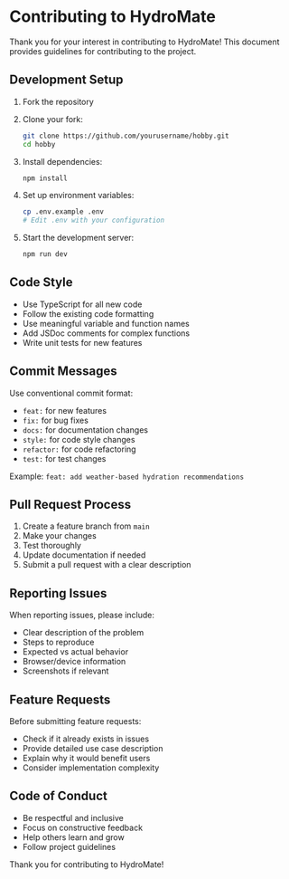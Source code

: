 # Contributing to HydroMate

Thank you for your interest in contributing to HydroMate! This document provides guidelines for contributing to the project.

## Development Setup

1. Fork the repository
2. Clone your fork:
   ```bash
   git clone https://github.com/yourusername/hobby.git
   cd hobby
   ```

3. Install dependencies:
   ```bash
   npm install
   ```

4. Set up environment variables:
   ```bash
   cp .env.example .env
   # Edit .env with your configuration
   ```

5. Start the development server:
   ```bash
   npm run dev
   ```

## Code Style

- Use TypeScript for all new code
- Follow the existing code formatting
- Use meaningful variable and function names
- Add JSDoc comments for complex functions
- Write unit tests for new features

## Commit Messages

Use conventional commit format:
- `feat:` for new features
- `fix:` for bug fixes
- `docs:` for documentation changes
- `style:` for code style changes
- `refactor:` for code refactoring
- `test:` for test changes

Example: `feat: add weather-based hydration recommendations`

## Pull Request Process

1. Create a feature branch from `main`
2. Make your changes
3. Test thoroughly
4. Update documentation if needed
5. Submit a pull request with a clear description

## Reporting Issues

When reporting issues, please include:
- Clear description of the problem
- Steps to reproduce
- Expected vs actual behavior
- Browser/device information
- Screenshots if relevant

## Feature Requests

Before submitting feature requests:
- Check if it already exists in issues
- Provide detailed use case description
- Explain why it would benefit users
- Consider implementation complexity

## Code of Conduct

- Be respectful and inclusive
- Focus on constructive feedback
- Help others learn and grow
- Follow project guidelines

Thank you for contributing to HydroMate!